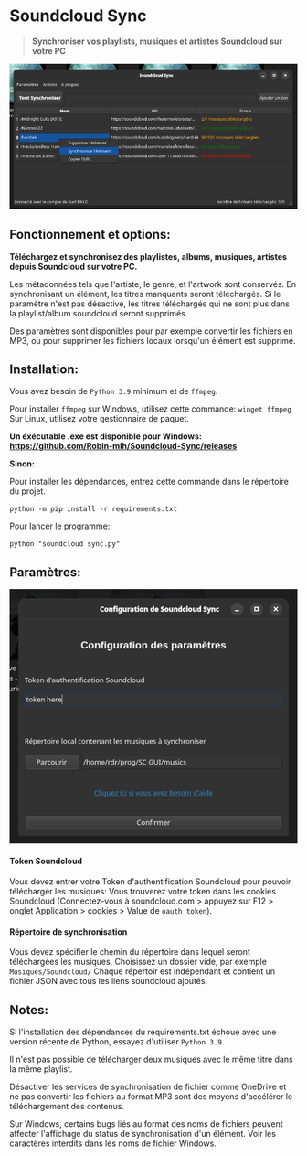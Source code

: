 # Soundcloud Sync

> **Synchroniser vos playlists, musiques et artistes Soundcloud sur votre PC**

![screen](ressources/screen1.png)


## Fonctionnement et options:

**Téléchargez et synchronisez des playlistes, albums, musiques, artistes depuis Soundcloud sur votre PC.**

Les métadonnées tels que l'artiste, le genre, et l'artwork sont conservés.
En synchronisant un élément, les titres manquants seront téléchargés.
Si le paramètre n'est pas désactivé, les titres téléchargés qui ne sont plus dans la playlist/album soundcloud seront supprimés.

Des paramètres sont disponibles pour par exemple convertir les fichiers en MP3,
ou pour supprimer les fichiers locaux lorsqu'un élément est supprimé.


## Installation:

Vous avez besoin de `Python 3.9` minimum et de `ffmpeg`.

Pour installer `ffmpeg` sur Windows, utilisez cette commande: `winget ffmpeg`
Sur Linux, utilisez votre gestionnaire de paquet.

__Un éxécutable .exe est disponible pour Windows: https://github.com/Robin-mlh/Soundcloud-Sync/releases__

__Sinon:__

Pour installer les dépendances, entrez cette commande dans le répertoire du projet.

    python -m pip install -r requirements.txt

Pour lancer le programme:

    python "soundcloud sync.py"


## Paramètres:

![screen](ressources/screen2.png)

#### Token Soundcloud
Vous devez entrer votre Token d'authentification Soundcloud pour pouvoir télécharger les musiques:
Vous trouverez votre token dans les cookies Soundcloud
(Connectez-vous à soundcloud.com > appuyez sur F12 > onglet Application > cookies > Value de `oauth_token`).


#### Répertoire de synchronisation
Vous devez spécifier le chemin du répertoire dans lequel seront téléchargées les musiques.
Choisissez un dossier vide, par exemple `Musiques/Soundcloud/`
Chaque répertoir est indépendant et contient un fichier JSON avec tous les liens soundcloud ajoutés.


## Notes:

Si l'installation des dépendances du requirements.txt échoue avec une version récente de Python, essayez d'utiliser `Python 3.9`.

Il n'est pas possible de télécharger deux musiques avec le même titre dans la même playlist.

Désactiver les services de synchronisation de fichier comme OneDrive et ne pas convertir les fichiers au format MP3
sont des moyens d'accélérer le téléchargement des contenus.

Sur Windows, certains bugs liés au format des noms de fichiers peuvent affecter l'affichage du status de synchronisation d'un élément.
Voir les caractères interdits dans les noms de fichier Windows.
